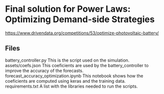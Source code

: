 # Final solution for Power Laws: Optimizing Demand-side Strategies
https://www.drivendata.org/competitions/53/optimize-photovoltaic-battery/

## Files
battery_controller.py
This is the script used on the simulation.
assets/coefs.json
This coeficients are used by the battery_controller to improve the accuracy
of the forecasts.
forecast_accuracy_optimization.ipynb
This notebook shows how the coeficients are computed using keras and the training data.
requirements.txt
A list with the libraries needed to run the scripts.
